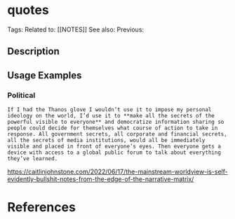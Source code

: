# quotes

Tags: 
Related to: [[NOTES]]
See also: 
Previous: 

## Description

## Usage Examples

### Political

```text
If I had the Thanos glove I wouldn’t use it to impose my personal ideology on the world, I’d use it to **make all the secrets of the powerful visible to everyone** and democratize information sharing so people could decide for themselves what course of action to take in response. All government secrets, all corporate and financial secrets, all the secrets of media institutions, would all be immediately visible and placed in front of everyone’s eyes. Then everyone gets a device with access to a global public forum to talk about everything they’ve learned.
```
https://caitlinjohnstone.com/2022/06/17/the-mainstream-worldview-is-self-evidently-bullshit-notes-from-the-edge-of-the-narrative-matrix/

# References
